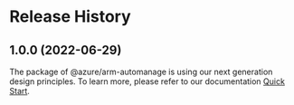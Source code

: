 # Release History
    
## 1.0.0 (2022-06-29)

The package of @azure/arm-automanage is using our next generation design principles. To learn more, please refer to our documentation [Quick Start](https://aka.ms/js-track2-quickstart).
